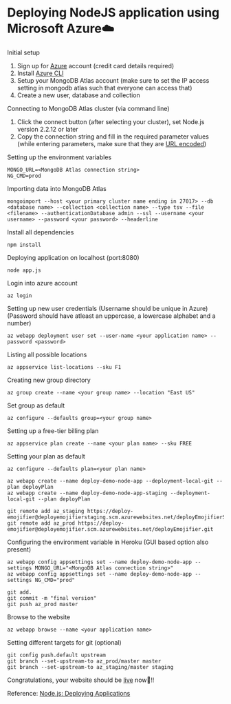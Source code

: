 # Deploying NodeJS application using Microsoft Azure☁️


Initial setup
1. Sign up for [Azure](https://azure.microsoft.com/en-us/) account (credit card details required)
2. Install [Azure CLI](https://docs.microsoft.com/en-us/cli/azure/install-azure-cli-windows?view=azure-cli-latest&tabs=azure-cli)
3. Setup your MongoDB Atlas account (make sure to set the IP access setting in mongodb atlas such that everyone can access that)
4. Create a new user, database and collection

Connecting to MongoDB Atlas cluster (via command line)
1. Click the connect button (after selecting your cluster), set Node.js version 2.2.12 or later
2. Copy the connection string and fill in the required parameter values (while entering parameters, make sure that they are [URL encoded](https://docs.atlas.mongodb.com/troubleshoot-connection/#special-characters-in-connection-string-password))

Setting up the environment variables
~~~
MONGO_URL=<MongoDB Atlas connection string>
NG_CMD=prod
~~~

Importing data into MongoDB Atlas
~~~
mongoimport --host <your primary cluster name ending in 27017> --db <database name> --collection <collection name> --type tsv --file <filename> --authenticationDatabase admin --ssl --username <your username> --password <your password> --headerline
~~~

Install all dependencies 
~~~
npm install
~~~

Deploying application on localhost (port:8080)
~~~
node app.js
~~~

Login into azure account
~~~
az login
~~~

Setting up new user credentials (Username should be unique in Azure) (Password should have atleast an uppercase, a lowercase alphabet and a number)
~~~
az webapp deployment user set --user-name <your application name> --password <password>
~~~~

Listing all possible locations
~~~
az appservice list-locations --sku F1
~~~

Creating new group directory
~~~
az group create --name <your group name> --location "East US"
~~~

Set group as default
~~~
az configure --defaults group=<your group name>
~~~

Setting up a free-tier billing plan
~~~
az appservice plan create --name <your plan name> --sku FREE
~~~

Setting your plan as default
~~~
az configure --defaults plan=<your plan name>
~~~

~~~
az webapp create --name deploy-demo-node-app --deployment-local-git --plan deployPlan
az webapp create --name deploy-demo-node-app-staging --deployment-local-git --plan deployPlan
~~~

~~~
git remote add az_staging https://deploy-emojifier@deployemojifierstaging.scm.azurewebsites.net/deployEmojifierStaging.git
git remote add az_prod https://deploy-emojifier@deployemojifier.scm.azurewebsites.net/deployEmojifier.git
~~~

Configuring the environment variable in Heroku (GUI based option also present)
~~~
az webapp config appsettings set --name deploy-demo-node-app --settings MONGO_URL="<MongoDB Atlas connection string>"
az webapp config appsettings set --name deploy-demo-node-app --settings NG_CMD="prod"
~~~

~~~
git add.
git commit -m "final version"
git push az_prod master
~~~

Browse to the website
~~~
az webapp browse --name <your application name>
~~~

Setting different targets for git (optional)
~~~
git config push.default upstream
git branch --set-upstream-to az_prod/master master
git branch --set-upstream-to az_staging/master staging
~~~

Congratulations, your website should be [live](https://deploy-demo-node-app.azurewebsites.net/) now🎉!!

Reference:
[Node.js: Deploying Applications](https://www.linkedin.com/learning/node-js-deploying-applications/welcome)




